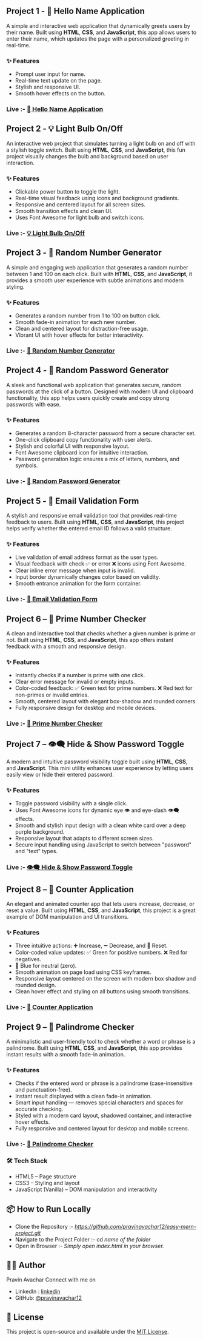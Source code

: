 ##  **Project 1** - 🚀 Hello Name Application

A simple and interactive web application that dynamically greets users by their name. Built using **HTML**, **CSS**, and **JavaScript**, this app allows users to enter their name, which updates the page with a personalized greeting in real-time.


### ✨ Features
- Prompt user input for name. 
- Real-time text update on the page. 
- Stylish and responsive UI. 
- Smooth hover effects on the button.

### Live :- [🚀 Hello Name Application](https://easy-mern-project-i2gq.vercel.app/)

##  **Project 2** - 💡 Light Bulb On/Off

An interactive web project that simulates turning a light bulb on and off with a stylish toggle switch. Built using **HTML**, **CSS**, and **JavaScript**, this fun project visually changes the bulb and background based on user interaction.

### ✨ Features
- Clickable power button to toggle the light.
- Real-time visual feedback using icons and background gradients.
- Responsive and centered layout for all screen sizes.
- Smooth transition effects and clean UI.
- Uses Font Awesome for light bulb and switch icons.

### Live :- [💡 Light Bulb On/Off](https://easy-mern-project-dw7a.vercel.app/)

## **Project 3** - 🎲 Random Number Generator

A simple and engaging web application that generates a random number between 1 and 100 on each click. Built with **HTML**, **CSS**, and **JavaScript**, it provides a smooth user experience with subtle animations and modern styling.

### ✨ Features
- Generates a random number from 1 to 100 on button click.
- Smooth fade-in animation for each new number.
- Clean and centered layout for distraction-free usage.
- Vibrant UI with hover effects for better interactivity.

### Live :- [🎲 Random Number Generator](https://easy-mern-project-nine.vercel.app/)

## **Project 4** - 🔐 Random Password Generator

A sleek and functional web application that generates secure, random passwords at the click of a button. Designed with modern UI and clipboard functionality, this app helps users quickly create and copy strong passwords with ease.

### ✨ Features
- Generates a random 8-character password from a secure character set.
- One-click clipboard copy functionality with user alerts.
- Stylish and colorful UI with responsive layout.
- Font Awesome clipboard icon for intuitive interaction.
- Password generation logic ensures a mix of letters, numbers, and symbols.

### Live :- [🔐 Random Password Generator](https://easy-mern-project-n9k1.vercel.app/)

## **Project 5** - 📧 Email Validation Form

A stylish and responsive email validation tool that provides real-time feedback to users. Built using **HTML**, **CSS**, and **JavaScript**, this project helps verify whether the entered email ID follows a valid structure.

### ✨ Features
- Live validation of email address format as the user types.
- Visual feedback with check ✅ or error ❌ icons using Font Awesome.
- Clear inline error message when input is invalid.
- Input border dynamically changes color based on validity.
- Smooth entrance animation for the form container.

### Live :- [📧 Email Validation Form](https://easy-mern-project-u17u.vercel.app/)

## **Project 6** – 🔢 Prime Number Checker

A clean and interactive tool that checks whether a given number is prime or not. Built using **HTML**, **CSS**, and **JavaScript**, this app offers instant feedback with a smooth and responsive design.

### ✨ Features
- Instantly checks if a number is prime with one click.
- Clear error message for invalid or empty inputs.
- Color-coded feedback:
✅ Green text for prime numbers.
❌ Red text for non-primes or invalid entries.
- Smooth, centered layout with elegant box-shadow and rounded corners.
- Fully responsive design for desktop and mobile devices.

### Live :- [🔢 Prime Number Checker](https://easy-mern-project-u17u.vercel.app/)

## **Project 7** – 👁️‍🗨️ Hide & Show Password Toggle

A modern and intuitive password visibility toggle built using **HTML**, **CSS**, and **JavaScript**. This mini utility enhances user experience by letting users easily view or hide their entered password.

### ✨ Features
- Toggle password visibility with a single click.
- Uses Font Awesome icons for dynamic eye 👁️ and eye-slash 👁️‍🗨️ effects.
- Smooth and stylish input design with a clean white card over a deep purple background. 
- Responsive layout that adapts to different screen sizes.
- Secure input handling using JavaScript to switch between "password" and "text" types.

### Live :- [👁️‍🗨️ Hide & Show Password Toggle](https://easy-mern-project-1tfw.vercel.app/)

## **Project 8** – 🔢 Counter Application

An elegant and animated counter app that lets users increase, decrease, or reset a value. Built using **HTML**, **CSS**, and **JavaScript**, this project is a great example of DOM manipulation and UI transitions.

### ✨ Features
- Three intuitive actions: ➕ Increase, ➖ Decrease, and 🔁 Reset.
- Color-coded value updates:
✅ Green for positive numbers.
❌ Red for negatives.
- 🔵 Blue for neutral (zero).
- Smooth animation on page load using CSS keyframes.
- Responsive layout centered on the screen with modern box shadow and rounded design.
- Clean hover effect and styling on all buttons using smooth transitions.

### Live :- [🔢 Counter Application](https://easy-mern-project-owsb.vercel.app/)

## **Project 9** – 🔁 Palindrome Checker

A minimalistic and user-friendly tool to check whether a word or phrase is a palindrome. Built using **HTML**, **CSS**, and **JavaScript**, this app provides instant results with a smooth fade-in animation.

### ✨ Features
- Checks if the entered word or phrase is a palindrome (case-insensitive and punctuation-free).
- Instant result displayed with a clean fade-in animation.
- Smart input handling — removes special characters and spaces for accurate checking.
- Styled with a modern card layout, shadowed container, and interactive hover effects.
- Fully responsive and centered layout for desktop and mobile screens.

### Live :- [🔁 Palindrome Checker](https://easy-mern-project-nake.vercel.app/)

### 🛠️ Tech Stack
- HTML5 – Page structure
- CSS3 – Styling and layout
- JavaScript (Vanilla) – DOM manipulation and interactivity  

## 📦 How to Run Locally
- Clone the Repository :- 
  *https://github.com/pravinavachar12/easy-mern-project.git*
- Navigate to the Project Folder :- 
  cd *name of the folder* 
- Open in Browser :- 
   *Simply open index.html in your browser.*

## 👨‍💻 Author
Pravin Avachar
Connect with me on 
- LinkedIn : [linkedin](https://www.linkedin.com/in/pravin-avachar-aab999320/)
- GitHub: [@pravinavachar12](https://github.com/pravinavachar12)

## 📃 License
This project is open-source and available under the [MIT License](LICENSE).









